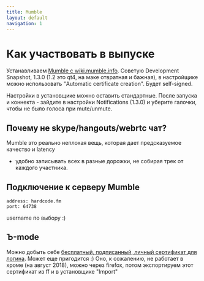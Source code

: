 ```yaml
---
title: Mumble
layout: default
navigation: 1
---
```


# Как участвовать в выпуске

Устанавливаем [Mumble c wiki.mumble.info](https://wiki.mumble.info/wiki/Main_Page). Советую
Development Snapshot, 1.3.0 (1.2 это qt4, на маке отвратная и бажная),
в настройщике можно использовать "Automatic certificate creation". Будет self-signed.

Настройки в установщике можно оставить стандартные. После запуска и коннекта -
зайдите в настройки Notifications (1.3.0) и уберите галочки, чтобы не было
голоса при mute/unmute.

## Почему не skype/hangouts/webrtc чат?

Mumble это реально неплохая вещь, которая дает предсказуемое качество и latency
+ удобно записывать всех в разные дорожки, не собирая трек от каждого участника.

## Подключение к серверу Mumble

```
address: hardcode.fm
port: 64738
```

username по выбору :)

## Ъ-mode

Можно добыть себе [бесплатный, подписанный, личный сертификат для
логина](https://secure.instantssl.com/products/frontpage?area=SecureEmailCertificate).
Может еще пригодится :) Оно, к сожалению, не работает в хроме (на август 2018),
можно через firefox, потом экспортируем этот сертификат из ff и в установщике "Import"
